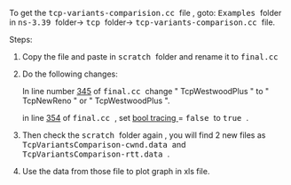 To get the <kbd> tcp-variants-comparision.cc </kbd> file , goto: 
<kbd>Examples </kbd> folder in <kbd> ns-3.39 </kbd> folder-> <kbd> tcp </kbd> folder-> <kbd> tcp-variants-comparison.cc </kbd>  file.

Steps:

1. Copy the file and paste in <kbd> scratch </kbd> folder and rename it to <kbd> final.cc </kbd>

2. Do the following changes:

   In line number <u>345</u> of <kbd> final.cc </kbd> change " TcpWestwoodPlus " to " TcpNewReno " or " TcpWestwoodPlus ".

   in line <u>354</u> of <kbd> final.cc </kbd> , set <u> bool tracing </u> = <kbd> false </kbd> to <kbd> true </kbd>.

3. Then check the <kbd> scratch </kbd>folder again , you will find 2 new files as <kbd> TcpVariantsComparison-cwnd.data </kbd> and <kbd> TcpVariantsComparison-rtt.data </kbd>.

4. Use the data from those file to plot graph in xls file.